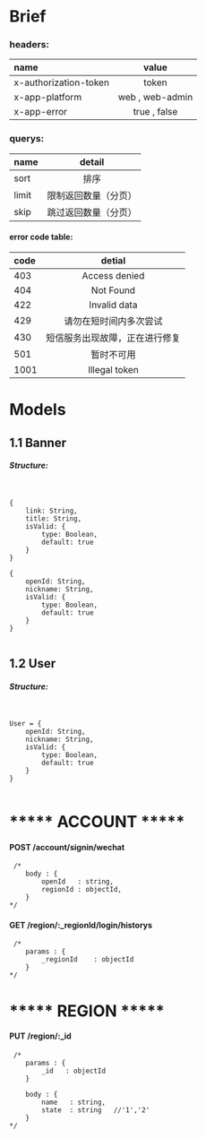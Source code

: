 # Brief

### headers:

|        **name**         |       **value**       |
| :-----------------      | :-------------------: |
|  x-authorization-token  |          token        |
|  x-app-platform         |     web , web-admin   |
|  x-app-error            |     true , false      |

### querys:

|        **name**         |       **detail**       |
| :-----------------      | :-------------------: |
|        sort             |          排序           |
|        limit            |       限制返回数量（分页） |
|        skip             |       跳过返回数量（分页） |


#### error code table:

| **code** | **detial** | 
|:---|:---:|
| 403 | Access denied |
| 404 | Not Found |
| 422 | Invalid data |
| 429 | 请勿在短时间内多次尝试 |
| 430 | 短信服务出现故障，正在进行修复 |
| 501 | 暂时不可用 |
| 1001 | Illegal token |



# Models


## 1.1  Banner  
##### Structure: 
```


{
    link: String,
    title: String,
    isValid: {
        type: Boolean,
        default: true
    }
}

{
    openId: String,
    nickname: String,
    isValid: {
        type: Boolean,
        default: true
    }
}
 
```


## 1.2  User  
##### Structure: 
```


User = {
    openId: String,
    nickname: String,
    isValid: {
        type: Boolean,
        default: true
    }
}
 
```




# ***** ACCOUNT *****

#### POST  /account/signin/wechat  
``` 
 /*
    body : {
        openId   : string,
        regionId : objectId,
    }
*/

```
#### GET  /region/:_regionId/login/historys  
``` 
 /*
    params : {
        _regionId    : objectId
    }
*/

```

# ***** REGION *****

#### PUT  /region/:_id  
``` 
 /*
    params : {
        _id   : objectId
    }

    body : {
        name   : string,
        state  : string   //'1','2'
    }
*/

```